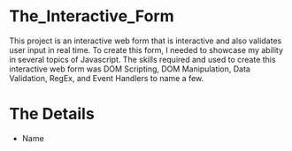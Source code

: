 # The_Interactive_Form
 This project is an interactive web form that is interactive and also validates user input in real time. To create this form, I needed to showcase my ability in several topics of Javascript. The skills required and used to create this interactive web form was DOM Scripting, DOM Manipulation, Data Validation, RegEx, and Event Handlers to name a few. 
# The Details
 - Name